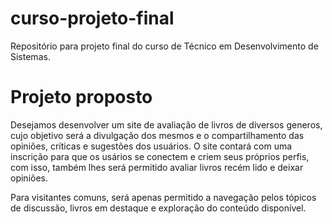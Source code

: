 # curso-projeto-final
Repositório para projeto final do curso de Técnico em Desenvolvimento de Sistemas.

# Projeto proposto
Desejamos desenvolver um site de avaliação de livros de diversos generos, cujo objetivo será a divulgação dos mesmos e o compartilhamento das opiniões, críticas e sugestões dos usuários. O site contará com uma inscrição para que os usários se conectem e criem seus próprios perfis, com isso, também lhes será permitido avaliar livros recém lido e deixar opiniões. 

Para visitantes comuns, será apenas permitido a navegação pelos tópicos de discussão, livros em destaque e exploração do conteúdo disponível.
